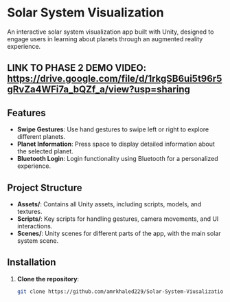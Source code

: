 # Solar System Visualization

An interactive solar system visualization app built with Unity, designed to engage users in learning about planets through an augmented reality experience.

## LINK TO PHASE 2 DEMO VIDEO: https://drive.google.com/file/d/1rkgSB6ui5t96r5gRvZa4WFi7a_bQZf_a/view?usp=sharing
## Features

- **Swipe Gestures**: Use hand gestures to swipe left or right to explore different planets.
- **Planet Information**: Press space to display detailed information about the selected planet.
- **Bluetooth Login**: Login functionality using Bluetooth for a personalized experience.

## Project Structure

- **Assets/**: Contains all Unity assets, including scripts, models, and textures.
- **Scripts/**: Key scripts for handling gestures, camera movements, and UI interactions.
- **Scenes/**: Unity scenes for different parts of the app, with the main solar system scene.

## Installation

1. **Clone the repository**:
   ```bash
   git clone https://github.com/amrkhaled229/Solar-System-Viusalization.git
